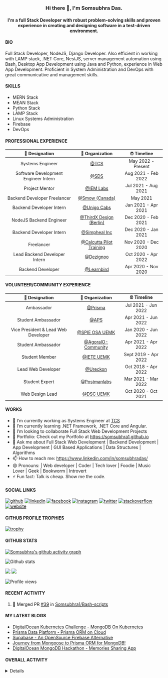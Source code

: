 <h3 align="center"> Hi there 👋, I'm Somsubhra Das. </h3>

<h4 align="center"> I'm a full Stack Developer with robust problem-solving skills and proven experience in creating and designing software in a test-driven environment.  </h4>

#### BIO

Full Stack Developer, NodeJS, Django Developer. Also efficient in working with LAMP stack, .NET Core, NestJS, server management automation using Bash, Desktop App Development using Java and Python, experience in Web App Development. Proficient in System Administration and DevOps with great communicative and management skills.

#### SKILLS

- MERN Stack
- MEAN Stack
- Python Stack
- LAMP Stack
- Linux Systems Administration
- Firebase
- DevOps

#### PROFESSIONAL EXPERIENCE

|            💼 Designation            |                          🏢 Organization                          |     ⏰ Timeline     |
| :----------------------------------: | :---------------------------------------------------------------: | :-----------------: |
|           Systems Engineer           |                     [@TCS](https://tcs.com/)                      | May 2022 - Present  |
| Software Development Engineer Intern |                   [@SDS](https://seamless.se/)                    | Aug 2021 - Feb 2022 |
|            Project Mentor            | [@IEM Labs](https://github.com/IEMA-Research-Development-Pvt-Ltd) | Jul 2021 - Aug 2021 |
|     Backend Developer Freelancer     |                 [@Smow (Canada)](http://smow.ca/)                 |      May 2021       |
|       Backend Developer Intern       |         [@Unigo Cabs](https://github.com/UnigoCabs-Dev/)          | Jan 2021 - Apr 2021 |
|       NodeJS Backend Engineer        |         [@ThirdX Design (Berlin)](https://thirdx.design/)         | Dec 2020 - Feb 2021 |
|       Backend Developer Intern       |              [@Simpheal Inc](https://simpheal.com/)               | Dec 2020 - Jan 2021 |
|              Freelancer              |   [@Calcutta Pilot Training](http://calcuttapilottraining.com/)   | Nov 2020 - Dec 2020 |
|    Lead Backend Developer Intern     |                [@Dezignoo](https://dezignoo.com/)                 | Oct 2020 - Apr 2022 |
|          Backend Developer           |              [@Learnbird](https://www.learnbird.in/)              | Apr 2020 - Nov 2020 |

#### VOLUNTEER/COMMUNITY EXPERIENCE

|           💼 Designation            |                      🏢 Organization                       |     ⏰ Timeline      |
| :---------------------------------: | :--------------------------------------------------------: | :------------------: |
|             Ambassador              |            [@Prisma](https://github.com/prisma)            | Jul 2021 - Jun 2022  |
|         Student Ambassador          |                  [@APS](https://aps.org)                   | Apr 2021 - Jun 2022  |
| Vice President & Lead Web Developer |         [@SPIE OSA UEMK](http://spieosauemk.team/)         | Jan 2020 - Jun 2022  |
|         Student Ambassador          | [@AgoraIO-Community](https://github.com/AgoraIO-Community) | Apr 2021 - Apr 2022  |
|           Student Member            |                       [@IETE UEMK]()                       | Sept 2019 - Apr 2022 |
|         Lead Web Developer          |              [@Ureckon](https://ureckon.org/)              | Oct 2018 - Apr 2022  |
|           Student Expert            |      [@Postmanlabs](https://github.com/postmanlabs/)       | Mar 2021 - Mar 2022  |
|           Web Design Lead           |              [@DSC UEMK](https://dscuemk.co/)              | Oct 2020 - Oct 2021  |

#### WORKS

- 🔭 I’m currently working as Systems Engineer at [TCS](https://tcs.com)
- 🌱 I’m currently learning .NET Framework, .NET Core and Angular.
- 👯 I’m looking to collaborate Full Stack Web Development Projects
- 💼 Portfolio: Check out my Portfolio at https://somsubhra1.github.io
- 💬 Ask me about Full Stack Web Development | Backend Development | App Development | GUI Based Applications | Data Structures | Algorithms
- 📫 How to reach me: https://www.linkedin.com/in/somsubhradas/
- 😄 Pronouns: | Web developer | Coder | Tech lover | Foodie | Music Lover | Geek | Bookworm | Introvert
- ⚡ Fun fact: Talk is cheap. Show me the code.

#### SOCIAL LINKS

<p align="center">

[<img src='https://cdn.jsdelivr.net/npm/simple-icons@3.0.1/icons/github.svg' alt='github' height='40'>](https://github.com/Somsubhra1) [<img src='https://cdn.jsdelivr.net/npm/simple-icons@3.0.1/icons/linkedin.svg' alt='linkedin' height='40'>](https://www.linkedin.com/in/somsubhradas/) [<img src='https://cdn.jsdelivr.net/npm/simple-icons@3.0.1/icons/facebook.svg' alt='facebook' height='40'>](https://www.facebook.com/S0msubhradas) [<img src='https://cdn.jsdelivr.net/npm/simple-icons@3.0.1/icons/instagram.svg' alt='instagram' height='40'>](https://www.instagram.com/somsubhra__das/) [<img src='https://cdn.jsdelivr.net/npm/simple-icons@3.0.1/icons/twitter.svg' alt='twitter' height='40'>](https://twitter.com/Somsubhra1CP) [<img src='https://cdn.jsdelivr.net/npm/simple-icons@3.0.1/icons/stackoverflow.svg' alt='stackoverflow' height='40'>](https://stackoverflow.com/users/10871274/somsubhra-das) [<img src='https://cdn.jsdelivr.net/npm/simple-icons@3.0.1/icons/icloud.svg' alt='website' height='40'>](https://somsubhra.co/)

</p>

#### GITHUB PROFILE TROPHIES

[![trophy](https://github-profile-trophy.vercel.app/?username=Somsubhra1&theme=flat)](https://github.com/ryo-ma/github-profile-trophy)

#### GITHUB STATS

[![Somsubhra's github activity graph](https://activity-graph.herokuapp.com/graph?username=somsubhra1&theme=react-dark)](https://github.com/somsubhra1)

<p align="center">

![Github stats](https://github-readme-stats.vercel.app/api?username=Somsubhra1&show_icons=true)<br>

<img src="https://github-readme-streak-stats.herokuapp.com/?user=Somsubhra1&theme=light" />

<img src="https://github-readme-stats.vercel.app/api/top-langs/?username=Somsubhra1&layout=compact&theme=light" />

![Profile views](https://gpvc.arturio.dev/Somsubhra1)

</p>

#### RECENT ACTIVITY

<!--START_SECTION:activity-->

1. 🎉 Merged PR [#39](https://github.com/Somsubhra1/Bash-scripts/pull/39) in [Somsubhra1/Bash-scripts](https://github.com/Somsubhra1/Bash-scripts)
<!--END_SECTION:activity-->

#### MY LATEST BLOGS

<!-- BLOG-POST-LIST:START -->
- [DigitalOcean Kubernetes Challenge - MongoDB On Kubernetes](https://dev.to/somsubhra1/digitalocean-kubernetes-challenge-mongodb-on-kubernetes-367k)
- [Prisma Data Platform - Prisma ORM on Cloud](https://dev.to/somsubhra1/prisma-data-platform-prisma-orm-on-cloud-2854)
- [Supabase - An OpenSource Firebase Alternative](https://dev.to/somsubhra1/supabase-an-opensource-firebase-alternative-51h4)
- [Journey from Mongoose to Prisma ORM for MongoDB!](https://dev.to/somsubhra1/journey-from-mongoose-to-prisma-orm-for-mongodb-3j21)
- [DigitalOcean MongoDB Hackathon - Memories Sharing App](https://dev.to/somsubhra1/digitalocean-mongodb-hackathon-memories-sharing-app-2kne)
<!-- BLOG-POST-LIST:END -->

#### OVERALL ACTIVITY

<details>
<!--START_SECTION:waka-->
![Code Time](http://img.shields.io/badge/Code%20Time-375%20hrs%2012%20mins-blue)

**🐱 My GitHub Data** 

> 📦 222.3 kB Used in GitHub's Storage 
 > 
> 🏆 0 Contributions in the Year 2024
 > 
> 🚫 Not Opted to Hire
 > 
> 📜 172 Public Repositories 
 > 
> 🔑 12 Private Repositories 
 > 
**I'm a Night 🦉** 

```text
🌞 Morning                1030 commits        ███░░░░░░░░░░░░░░░░░░░░░░   11.28 % 
🌆 Daytime                3202 commits        █████████░░░░░░░░░░░░░░░░   35.08 % 
🌃 Evening                3652 commits        ██████████░░░░░░░░░░░░░░░   40.00 % 
🌙 Night                  1245 commits        ███░░░░░░░░░░░░░░░░░░░░░░   13.64 % 
```
📅 **I'm Most Productive on Sunday** 

```text
Monday                   1477 commits        ████░░░░░░░░░░░░░░░░░░░░░   16.18 % 
Tuesday                  1305 commits        ████░░░░░░░░░░░░░░░░░░░░░   14.30 % 
Wednesday                983 commits         ███░░░░░░░░░░░░░░░░░░░░░░   10.77 % 
Thursday                 1419 commits        ████░░░░░░░░░░░░░░░░░░░░░   15.54 % 
Friday                   1163 commits        ███░░░░░░░░░░░░░░░░░░░░░░   12.74 % 
Saturday                 1151 commits        ███░░░░░░░░░░░░░░░░░░░░░░   12.61 % 
Sunday                   1631 commits        ████░░░░░░░░░░░░░░░░░░░░░   17.87 % 
```


📊 **This Week I Spent My Time On** 

```text
💬 Programming Languages: 
No Activity Tracked This Week

🔥 Editors: 
No Activity Tracked This Week
```

**I Mostly Code in JavaScript** 

```text
JavaScript               71 repos            █████████░░░░░░░░░░░░░░░░   37.57 % 
Java                     25 repos            ███░░░░░░░░░░░░░░░░░░░░░░   13.23 % 
Shell                    17 repos            ██░░░░░░░░░░░░░░░░░░░░░░░   08.99 % 
TypeScript               12 repos            ██░░░░░░░░░░░░░░░░░░░░░░░   06.35 % 
C#                       2 repos             ░░░░░░░░░░░░░░░░░░░░░░░░░   01.06 % 
```



**Timeline**

![Lines of Code chart](https://raw.githubusercontent.com/Somsubhra1/Somsubhra1/master/assets/bar_graph.png)


 Last Updated on 24/07/2024 01:11:12 UTC
<!--END_SECTION:waka-->
</details>
